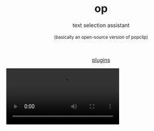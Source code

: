 <div align="center">
  <h1>
    op
  </h1>

  <p>
    text selection assistant<br>
    <br>
    <sup>(basically an open-source version of popclip)</sup>
  </p>

  <br>

  <a href="https://github.com/nogira/op-plugins">plugins</a>
</div>

<video Autoplay=autoplay controls="controls" style="max-width: 730px;">
  <source src="https://github.com/nogira/op/blob/main/preview.mov" type="video/quicktime">
</video>
